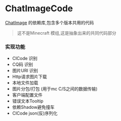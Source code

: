 # ChatImageCode

[ChatImage](https://github.com/kitUIN/ChatImage) 的依赖库,包含多个版本共用的代码

> 这不是Minecraft 模组,这是抽象出来的共同代码部分

### 实现功能
- CICode 识别
- CQ码 识别
- 图片URI 识别
- Http请求图片下载
- 本地文件加载
- 图片分包/打包 (用于mc C/S之间的数据传输)
- 客户端配置文件
- 错误文本Tooltip
- 依赖Shadow避免撞车
- CICode json(反)序列化
